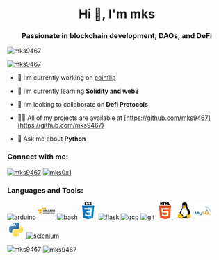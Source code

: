 <h1 align="center">Hi 👋, I'm mks</h1>
<h3 align="center">Passionate in blockchain development, DAOs, and DeFi</h3>

<p align="left"> <img src="https://komarev.com/ghpvc/?username=mks9467&label=Profile%20views&color=0e75b6&style=flat" alt="mks9467" /> </p>

<p align="left"> <a href="https://github.com/ryo-ma/github-profile-trophy"><img src="https://github-profile-trophy.vercel.app/?username=mks9467" alt="mks9467" /></a> </p>

- 🔭 I’m currently working on [coinflip](https://github.com/mks9467/coinflip)

- 🌱 I’m currently learning **Solidity and web3**

- 👯 I’m looking to collaborate on **Defi Protocols**

- 👨‍💻 All of my projects are available at [https://github.com/mks9467](https://github.com/mks9467)

- 💬 Ask me about **Python**

<h3 align="left">Connect with me:</h3>
<p align="left">
<a href="https://dev.to/mks9467" target="blank"><img align="center" src="https://cdn.jsdelivr.net/npm/simple-icons@3.0.1/icons/dev-dot-to.svg" alt="mks9467" height="30" width="40" /></a>
<a href="https://twitter.com/mks0x1" target="blank"><img align="center" src="https://raw.githubusercontent.com/rahuldkjain/github-profile-readme-generator/master/src/images/icons/Social/twitter.svg" alt="mks0x1" height="30" width="40" /></a>
</p>

<h3 align="left">Languages and Tools:</h3>
<p align="left"> <a href="https://www.arduino.cc/" target="_blank"> <img src="https://cdn.worldvectorlogo.com/logos/arduino-1.svg" alt="arduino" width="40" height="40"/> </a> <a href="https://aws.amazon.com" target="_blank"> <img src="https://raw.githubusercontent.com/devicons/devicon/master/icons/amazonwebservices/amazonwebservices-original-wordmark.svg" alt="aws" width="40" height="40"/> </a> <a href="https://www.gnu.org/software/bash/" target="_blank"> <img src="https://www.vectorlogo.zone/logos/gnu_bash/gnu_bash-icon.svg" alt="bash" width="40" height="40"/> </a> <a href="https://www.w3schools.com/css/" target="_blank"> <img src="https://raw.githubusercontent.com/devicons/devicon/master/icons/css3/css3-original-wordmark.svg" alt="css3" width="40" height="40"/> </a> <a href="https://flask.palletsprojects.com/" target="_blank"> <img src="https://www.vectorlogo.zone/logos/pocoo_flask/pocoo_flask-icon.svg" alt="flask" width="40" height="40"/> </a> <a href="https://cloud.google.com" target="_blank"> <img src="https://www.vectorlogo.zone/logos/google_cloud/google_cloud-icon.svg" alt="gcp" width="40" height="40"/> </a> <a href="https://git-scm.com/" target="_blank"> <img src="https://www.vectorlogo.zone/logos/git-scm/git-scm-icon.svg" alt="git" width="40" height="40"/> </a> <a href="https://www.w3.org/html/" target="_blank"> <img src="https://raw.githubusercontent.com/devicons/devicon/master/icons/html5/html5-original-wordmark.svg" alt="html5" width="40" height="40"/> </a> <a href="https://www.linux.org/" target="_blank"> <img src="https://raw.githubusercontent.com/devicons/devicon/master/icons/linux/linux-original.svg" alt="linux" width="40" height="40"/> </a> <a href="https://www.mysql.com/" target="_blank"> <img src="https://raw.githubusercontent.com/devicons/devicon/master/icons/mysql/mysql-original-wordmark.svg" alt="mysql" width="40" height="40"/> </a> <a href="https://www.python.org" target="_blank"> <img src="https://raw.githubusercontent.com/devicons/devicon/master/icons/python/python-original.svg" alt="python" width="40" height="40"/> </a> <a href="https://www.selenium.dev" target="_blank"> <img src="https://raw.githubusercontent.com/detain/svg-logos/780f25886640cef088af994181646db2f6b1a3f8/svg/selenium-logo.svg" alt="selenium" width="40" height="40"/> </a> </p>

<p><img align="left" src="https://github-readme-stats.vercel.app/api/top-langs?username=mks9467&show_icons=true&locale=en&layout=compact" alt="mks9467" /></p>

<p>&nbsp;<img align="center" src="https://github-readme-stats.vercel.app/api?username=mks9467&show_icons=true&locale=en" alt="mks9467" /></p>
